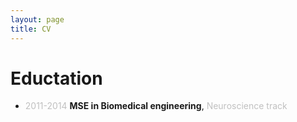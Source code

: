 ```yaml
---
layout: page
title: CV
---
```


# Eductation
- <span style="color:silver">2011-2014</span> **MSE in Biomedical engineering**, <span style="color:silver">Neuroscience track</span>
